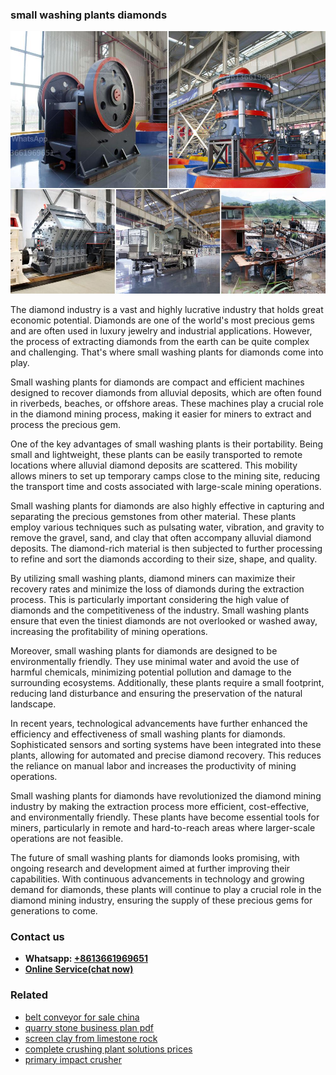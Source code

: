 <h3>small washing plants diamonds</h3><img src='1704857093.jpg' alt=''><p>The diamond industry is a vast and highly lucrative industry that holds great economic potential. Diamonds are one of the world's most precious gems and are often used in luxury jewelry and industrial applications. However, the process of extracting diamonds from the earth can be quite complex and challenging. That's where small washing plants for diamonds come into play.</p><p>Small washing plants for diamonds are compact and efficient machines designed to recover diamonds from alluvial deposits, which are often found in riverbeds, beaches, or offshore areas. These machines play a crucial role in the diamond mining process, making it easier for miners to extract and process the precious gem.</p><p>One of the key advantages of small washing plants is their portability. Being small and lightweight, these plants can be easily transported to remote locations where alluvial diamond deposits are scattered. This mobility allows miners to set up temporary camps close to the mining site, reducing the transport time and costs associated with large-scale mining operations.</p><p>Small washing plants for diamonds are also highly effective in capturing and separating the precious gemstones from other material. These plants employ various techniques such as pulsating water, vibration, and gravity to remove the gravel, sand, and clay that often accompany alluvial diamond deposits. The diamond-rich material is then subjected to further processing to refine and sort the diamonds according to their size, shape, and quality.</p><p>By utilizing small washing plants, diamond miners can maximize their recovery rates and minimize the loss of diamonds during the extraction process. This is particularly important considering the high value of diamonds and the competitiveness of the industry. Small washing plants ensure that even the tiniest diamonds are not overlooked or washed away, increasing the profitability of mining operations.</p><p>Moreover, small washing plants for diamonds are designed to be environmentally friendly. They use minimal water and avoid the use of harmful chemicals, minimizing potential pollution and damage to the surrounding ecosystems. Additionally, these plants require a small footprint, reducing land disturbance and ensuring the preservation of the natural landscape.</p><p>In recent years, technological advancements have further enhanced the efficiency and effectiveness of small washing plants for diamonds. Sophisticated sensors and sorting systems have been integrated into these plants, allowing for automated and precise diamond recovery. This reduces the reliance on manual labor and increases the productivity of mining operations.</p><p>Small washing plants for diamonds have revolutionized the diamond mining industry by making the extraction process more efficient, cost-effective, and environmentally friendly. These plants have become essential tools for miners, particularly in remote and hard-to-reach areas where larger-scale operations are not feasible.</p><p>The future of small washing plants for diamonds looks promising, with ongoing research and development aimed at further improving their capabilities. With continuous advancements in technology and growing demand for diamonds, these plants will continue to play a crucial role in the diamond mining industry, ensuring the supply of these precious gems for generations to come.</p><h3>Contact us</h3><ul><li><strong>Whatsapp:&nbsp;<a href="https://wa.me/8613661969651">+8613661969651</a></strong></li><li><a href="https://swt.shibang-china.com/?git&amp;zhl&amp;small washing plants diamonds"><strong>Online Service(chat now)</strong></a></li></ul><h3>Related</h3><ul><li><a href='belt conveyor for sale china.md'>belt conveyor for sale china</a></li><li><a href='quarry stone business plan pdf.md'>quarry stone business plan pdf</a></li><li><a href='screen clay from limestone rock.md'>screen clay from limestone rock</a></li><li><a href='complete crushing plant solutions prices.md'>complete crushing plant solutions prices</a></li><li><a href='primary impact crusher.md'>primary impact crusher</a></li></ul>